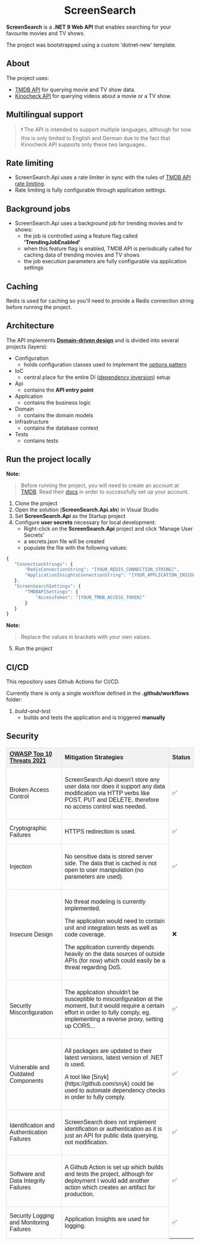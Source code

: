<h1 align="center">ScreenSearch</h1>

**ScreenSearch** is a **.NET 9 Web API** that enables searching for your favourite movies and TV shows.

The project was bootstrapped using a custom 'dotnet-new' template.

## About
The project uses:
- [TMDB API](https://developer.themoviedb.org/) for querying movie and TV show data.
- [Kinocheck API](https://api.kinocheck.com/) for querying videos about a movie or a TV show.

## Multilingual support
> ❗ The API is intended to support multiple languages, although for now this is only limited to English and German due to the fact that Kinocheck API supports only these two languages.

## Rate limiting
- ScreenSearch.Api uses a rate limiter in sync with the rules of [TMDB API rate limiting](https://developer.themoviedb.org/docs/rate-limiting).
- Rate limiting is fully configurable through application settings.

## Background jobs
- ScreenSearch.Api uses a background job for trending movies and tv shows:
    - the job is controlled using a feature flag called **'TrendingJobEnabled'**
    - when this feature flag is enabled, TMDB API is periodically called for caching data of trending movies and TV shows
    - the job execution parameters are fully configurable via application settings

## Caching
Redis is used for caching so you'll need to provide a Redis connection string before running the project.

## Architecture
The API implements [**Domain-driven design**](https://en.wikipedia.org/wiki/Domain-driven_design)
and is divided into several projects (layers):

- Configuration
    - holds configuration classes used to implement the [options pattern](https://learn.microsoft.com/en-us/aspnet/core/fundamentals/configuration/options?view=aspnetcore-9.0)
- IoC
    - central place for the entire DI ([dependency inversion](https://learn.microsoft.com/en-us/dotnet/architecture/modern-web-apps-azure/architectural-principles#dependency-inversion)) setup
- Api
    - contains the **API entry point**
- Application
    - contains the business logic
- Domain
    - contains the domain models
- Infrastructure
    - contains the database context
- Tests
    - contains tests

## Run the project locally
**Note:**
> Before running the project, you will need to create an account at [TMDB](https://developer.themoviedb.org). Read their [docs](https://developer.themoviedb.org/docs/getting-started) in order
to successfully set up your account.

1. Clone the project
2. Open the solution (**ScreenSearch.Api.sln**) in Visual Studio
3. Set **ScreenSearch.Api** as the Startup project
4. Configure **user secrets** necessary for local development: 
    - Right-click on the **ScreenSearch.Api** project and click 'Manage User Secrets'
    - a secrets.json file will be created
    - populate the file with the following values:

 ```javascript
{
    "ConnectionStrings": {
        "RedisConnectionString": "[YOUR_REDIS_CONNECTION_STRING]",
        "ApplicationInsightsConnectionString": "[YOUR_APPLICATION_INSIGHTS_CONNECTION_STRING]"
    },
    "ScreenSearchSettings": {
        "TMDBAPISettings": {
            "AccessToken": "[YOUR_TMDB_ACCESS_TOKEN]"
        }
    }
}
```

**Note:**
> Replace the values in brackets with your own values. 

5. Run the project

## CI/CD
This repository uses Github Actions for CI/CD.

Currently there is only a single workflow defined in the  **.github/workflows** folder:

1. *build-and-test* 
    - builds and tests the application and is triggered **manually**

## Security
<table style="font-family: Arial, sans-serif;">
  <thead>
    <tr style="background-color: #f2f2f2;">
      <th style="border: 1px solid #ddd; padding: 8px; text-align: left;"><a href="https://owasp.org/Top10" target="_blank">OWASP Top 10 Threats 2021 </a></th>
      <th style="border: 1px solid #ddd; padding: 8px; text-align: left;">Mitigation Strategies</th>
      <th style="border: 1px solid #ddd; padding: 8px; text-align: left;">Status</th>
    </tr>
  </thead>
  <tbody>
    <tr>
      <td style="border: 1px solid #ddd; padding: 8px;">Broken Access Control</td>
      <td style="border: 1px solid #ddd; padding: 8px;">
        <p>ScreenSearch.Api doesn't store any user data nor does it support any data modification via HTTP verbs like POST, PUT and DELETE, therefore no access control was needed.</p>
      </td>
      <td>✅</td>
    </tr>
    <tr>
      <td style="border: 1px solid #ddd; padding: 8px;">Cryptographic Failures</td>
      <td style="border: 1px solid #ddd; padding: 8px;">
        <p>HTTPS redirection is used.</p>
      </td>
      <td>✅</td>
    </tr>
    <tr>
      <td style="border: 1px solid #ddd; padding: 8px;">Injection</td>
      <td style="border: 1px solid #ddd; padding: 8px;">
        <p>No sensitive data is stored server side. The data that is cached is not open to user manipulation (no parameters are used).</p>
      </td>
      <td>✅</td>
    </tr>
    <tr>
      <td style="border: 1px solid #ddd; padding: 8px;">Insecure Design</td>
      <td style="border: 1px solid #ddd; padding: 8px;">
        <p>No threat modeling is currently implemented.</p>
        <p>The application would need to contain unit and integration tests as well as code coverage.</p>
        <p>The application currently depends heavily on the data sources of outside APIs (for now) which could easily be a threat regarding DoS.</p>
      </td>
      <td>❌</td>
    </tr>
    <tr>
      <td style="border: 1px solid #ddd; padding: 8px;">Security Misconfiguration</td>
      <td style="border: 1px solid #ddd; padding: 8px;">
        <p>The application shouldn't be susceptible to misconfiguration at the moment, but it would require a certain effort in order to fully comply, eg. implementing a reverse proxy, setting up CORS...</p>
      </td>
      <td>✅</td>
    </tr>
    <tr>
      <td style="border: 1px solid #ddd; padding: 8px;">Vulnerable and Outdated Components</td>
      <td style="border: 1px solid #ddd; padding: 8px;">
        <p>All packages are updated to their latest versions, latest version of .NET is used.</p>
        <p>A tool like [Snyk](https://github.com/snyk) could be used to automate dependency checks in order to fully comply.</p>
      </td>
      <td>✅</td>
    </tr>
    <tr>
      <td style="border: 1px solid #ddd; padding: 8px;">Identification and Authentication Failures</td>
      <td style="border: 1px solid #ddd; padding: 8px;">
        <p>ScreenSearch does not implement identification or authentication as it is just an API for public data querying, not modification.</p>
      </td>
      <td>✅</td>
    </tr>
    <tr>
      <td style="border: 1px solid #ddd; padding: 8px;">Software and Data Integrity Failures</td>
      <td style="border: 1px solid #ddd; padding: 8px;">
        <p>A Github Action is set up which builds and tests the project, although for deployment I would add another action which creates an artifact for production.</p>
      </td>
      <td>✅</td>
    </tr>
    <tr>
      <td style="border: 1px solid #ddd; padding: 8px;">Security Logging and Monitoring Failures</td>
      <td style="border: 1px solid #ddd; padding: 8px;">
        <p>Application Insights are used for logging.</p>
      <td>✅</td>
    </tr>
  </tbody>
</table>